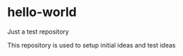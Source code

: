 # hello-world
Just a test repository

This repository is used to setup initial ideas and test ideas
